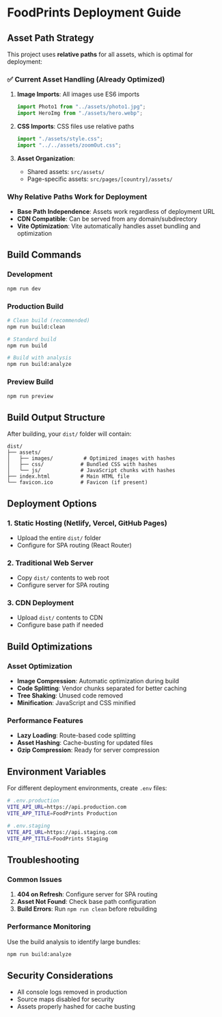 # FoodPrints Deployment Guide

## Asset Path Strategy

This project uses **relative paths** for all assets, which is optimal for deployment:

### ✅ Current Asset Handling (Already Optimized)

1. **Image Imports**: All images use ES6 imports
   ```javascript
   import Photo1 from "../assets/photo1.jpg";
   import HeroImg from "./assets/hero.webp";
   ```

2. **CSS Imports**: CSS files use relative paths
   ```javascript
   import "./assets/style.css";
   import "../../assets/zoomOut.css";
   ```

3. **Asset Organization**: 
   - Shared assets: `src/assets/`
   - Page-specific assets: `src/pages/[country]/assets/`

### Why Relative Paths Work for Deployment

- **Base Path Independence**: Assets work regardless of deployment URL
- **CDN Compatible**: Can be served from any domain/subdirectory
- **Vite Optimization**: Vite automatically handles asset bundling and optimization

## Build Commands

### Development
```bash
npm run dev
```

### Production Build
```bash
# Clean build (recommended)
npm run build:clean

# Standard build
npm run build

# Build with analysis
npm run build:analyze
```

### Preview Build
```bash
npm run preview
```

## Build Output Structure

After building, your `dist/` folder will contain:

```
dist/
├── assets/
│   ├── images/          # Optimized images with hashes
│   ├── css/            # Bundled CSS with hashes
│   └── js/             # JavaScript chunks with hashes
├── index.html          # Main HTML file
└── favicon.ico         # Favicon (if present)
```

## Deployment Options

### 1. Static Hosting (Netlify, Vercel, GitHub Pages)
- Upload the entire `dist/` folder
- Configure for SPA routing (React Router)

### 2. Traditional Web Server
- Copy `dist/` contents to web root
- Configure server for SPA routing

### 3. CDN Deployment
- Upload `dist/` contents to CDN
- Configure base path if needed

## Build Optimizations

### Asset Optimization
- **Image Compression**: Automatic optimization during build
- **Code Splitting**: Vendor chunks separated for better caching
- **Tree Shaking**: Unused code removed
- **Minification**: JavaScript and CSS minified

### Performance Features
- **Lazy Loading**: Route-based code splitting
- **Asset Hashing**: Cache-busting for updated files
- **Gzip Compression**: Ready for server compression

## Environment Variables

For different deployment environments, create `.env` files:

```bash
# .env.production
VITE_API_URL=https://api.production.com
VITE_APP_TITLE=FoodPrints Production

# .env.staging
VITE_API_URL=https://api.staging.com
VITE_APP_TITLE=FoodPrints Staging
```

## Troubleshooting

### Common Issues

1. **404 on Refresh**: Configure server for SPA routing
2. **Asset Not Found**: Check base path configuration
3. **Build Errors**: Run `npm run clean` before rebuilding

### Performance Monitoring

Use the build analysis to identify large bundles:
```bash
npm run build:analyze
```

## Security Considerations

- All console logs removed in production
- Source maps disabled for security
- Assets properly hashed for cache busting 
